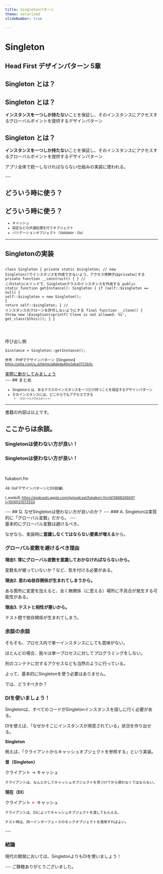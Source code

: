 ```yaml
---
title: Singletonパターン
theme: solarized
slideNumber: true

---
```

<style type="text/css"> .reveal h1, .reveal h2, .reveal h3, .reveal h4, .reveal h5, .reveal h6 { text-transform: none; }
.reveal p {line-height: initial;}.text-left { text-align: left; } li {font-size: 0.8em; line-height: initial;} .reveal small {line-height: 2.3em}
.reveal pre {width: 100%}
</style>

# Singleton
Head First デザインパターン 5章
---
<section data-auto-animate>
    <h2>Singleton とは？</h2>
</section>
<section data-auto-animate>
    <h2>Singleton とは？</h2>
    <p class="text-left"><strong>インスタンスを一つしか持たない</strong>ことを保証し、そのインスタンスにアクセスするグローバルポイントを提供するデザインパターン</p>
</section>
<section data-auto-animate>
    <h2>Singleton とは？</h2>
    <p class="text-left"><strong>インスタンスを一つしか持たない</strong>ことを保証し、そのインスタンスにアクセスするグローバルポイントを提供するデザインパターン</p>
    <p class="text-left">アプリ全体で統一しなければならない仕組みの実装に使われる。</p>
</section>
---
<section data-auto-animate>
    <h2>どういう時に使う？</h2>
</section>
<section data-auto-animate>
    <h2>どういう時に使う？</h2>
    <ul>
    <li>キャッシュ</li>
    <li>設定などの共通処理を行うオブジェクト</li>
    <li>バリデーションオブジェクト（Validator - Go）</li>
</section>

---

<h2>Singletonの実装</h2>
<section>
    <pre class="php"><code data-trim data-line-numbers data-noescape>
<?php

class Singleton
{
    private static $singleton;
    // new Singleton()でインスタンスを作成できないよう、アクセス修飾子はprivateにする
    private function __construct()
    {
    }
    // このstaticメソッドで、Singletonクラスのインスタンスを作成する
    public static function getInstance(): Singleton
    {
        if (self::$singleton == null) {
            self::$singleton = new Singleton();
        }
        return self::$singleton;
    }
    // インスタンスのクローンを許可しないようにする
    final function __clone()
    {
        throw new \Exception(sprintf('Clone is not allowed: %s', get_class($this)));
    }
    }

</code>
</pre>
</section>

<section class="text-left">
呼び出し側
<pre class="php"><code>$instance = Singleton::getInstance();
</code></pre>

<small>参考：PHPでデザインパターン【Singleton】</small>
<small>https://qiita.com/u_d/items/a8deda46e2aba0722b5c</small>
</section>

<section>
    <a target="__blank" href="https://paiza.io/projects/7eYiqVB2O4CSqWl7Cl6xWQ">実際に動かしてみましょう</a>
</section>
---
## まとめ

- Singletonとは、あるクラスのインスタンスを一つだけ持つことを保証するデザインパターン
- そのインスタンスには、どこからでもアクセスできる
  - <small>（グローバルアクセスポイント）</small>

---
書籍の内容は以上です。

ここからは余談。
---
<section data-auto-animate>
    <h3>Singletonは使わない方が良い！</h3>
</section>

<section data-auto-animate>
<h3>Singletonは使わない方が良い！</h3>

<br>

fukabori.fm

<small>48. GoFデザインパターンとDI(前編)</small>

<small>t_wada氏</small>
<small>https://podcasts.apple.com/jp/podcast/fukabori-fm/id1388826609?i=1000521072533</small>
</section>
---
## Q. なぜSingletonは使わない方が良いのか？
---
### A. Singletonは実質的に「グローバル変数」だから。
---
<section class="text-left">
基本的にグローバル変数は避けるべき。

なぜなら、実装時に<strong>意識しなくてはならない要素が増える</strong>から。
</section>

<section class="text-left">
<h3>グローバル変数を避けるべき理由</h3>
</section>

<section class="text-left">

<strong>理由1. 常にグローバル変数を意識しておかなければならないから。</strong>

変数名が被っていないか？など、気を付ける必要がある。
</section>

<section class="text-left">
<strong>理由2. 思わぬ依存関係が生まれてしまうから。</strong>

ある箇所に変更を加えると、全く無関係（に思える）場所に不具合が発生する可能性がある。

</section>
<section class="text-left">

<strong>理由3. テストと相性が悪いから。</strong>

テスト間で依存関係が生まれてしまう。

</section>
<section class="text-left">
<h3>余談の余談</h3>
そもそも、プロセス内で単一インスタンスにしても意味がない。

ほとんどの場合、我々は単一プロセスに対してプログラミングをしない。

別のコンテナに対するアクセスなども当然のように行っている。

よって、基本的にSingletonを使う必要はありません。

</section>
<section>
では、どうすべきか？
</section>
<section>

<h3>DIを使いましょう！</h3>

</section>

<section class="text-left">

Singletonは、すべてのコードがSingletonインスタンスを探しに行く必要がある。

DIを使えば、「なぜかそこにインスタンスが用意されている」状況を作り出せる。
</section>

<section class="text-left">

<strong>Singleton</strong>

例えば、「クライアントからキャッシュオブジェクトを参照する」という実装。

<strong>昔（Singleton）</strong>

クライアント → キャッシュ

<small>クライアントは、なんとかしてキャッシュオブジェクトを見つけてから使わなくてはならない。</small>
</section>
<section class="text-left">
<strong>現在（DI）</strong>

クライアント <span style="color:red;">←</span> キャッシュ

<small>クライアントは、DIによってキャッシュオブジェクトを渡してもらえる。</small>

<small>テスト時は、同一インターフェースのモックオブジェクトを使用すればよい。</small>
</section>
---
<section>
<h3>結論</h3>
<p class="text-left">現代の開発においては、SingletonよりもDIを使いましょう！</p>
</span>
---
ご静聴ありがとうございました。
